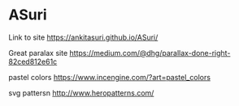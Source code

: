# ASuri
Link to site
https://ankitasuri.github.io/ASuri/

Great paralax site
https://medium.com/@dhg/parallax-done-right-82ced812e61c

pastel colors
https://www.incengine.com/?art=pastel_colors

svg pattersn
http://www.heropatterns.com/